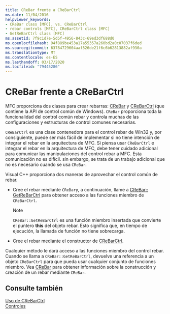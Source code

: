 ```yaml
---
title: CReBar frente a CReBarCtrl
ms.date: 11/04/2016
helpviewer_keywords:
- CReBar class [MFC], vs. CReBarCtrl
- rebar controls [MFC], CReBarCtrl class [MFC]
- GetReBarCtrl class [MFC]
ms.assetid: 7f9c1d7e-5d5f-4956-843c-69ed3df688d0
ms.openlocfilehash: 94f889be453a17a55357a260bd2a0c07037f6ded
ms.sourcegitcommit: 63784729604aaf526de21f6c6b62813882af930a
ms.translationtype: MT
ms.contentlocale: es-ES
ms.lasthandoff: 03/17/2020
ms.locfileid: "79445286"
---
```

# <a name="crebar-vs-crebarctrl"></a>CReBar frente a CReBarCtrl

MFC proporciona dos clases para crear rebarras: [CReBar](../mfc/reference/crebar-class.md) y [CReBarCtrl](../mfc/reference/crebarctrl-class.md) (que contiene la API de control común de Windows). `CReBar` proporciona toda la funcionalidad del control común rebar y controla muchas de las configuraciones y estructuras de control comunes necesarias.

`CReBarCtrl` es una clase contenedora para el control rebar de Win32 y, por consiguiente, puede ser más fácil de implementar si no tiene intención de integrar el rebar en la arquitectura de MFC. Si piensa usar `CReBarCtrl` e integrar el rebar en la arquitectura de MFC, debe tener cuidado adicional para comunicar las manipulaciones del control rebar a MFC. Esta comunicación no es difícil. sin embargo, se trata de un trabajo adicional que no es necesario cuando se usa `CReBar`.

Visual C++ proporciona dos maneras de aprovechar el control común de rebar.

- Cree el rebar mediante `CReBar`y, a continuación, llame a [CReBar:: GetReBarCtrl](../mfc/reference/crebar-class.md#getrebarctrl) para obtener acceso a las funciones miembro de `CReBarCtrl`.

    > [!NOTE]
    >  `CReBar::GetReBarCtrl` es una función miembro insertada que convierte el puntero **this** del objeto rebar. Esto significa que, en tiempo de ejecución, la llamada de función no tiene sobrecarga.

- Cree el rebar mediante el constructor de [CReBarCtrl](../mfc/reference/crebarctrl-class.md).

Cualquier método le dará acceso a las funciones miembro del control rebar. Cuando se llama a `CReBar::GetReBarCtrl`, devuelve una referencia a un objeto `CReBarCtrl` para que pueda usar cualquier conjunto de funciones miembro. Vea [CReBar](../mfc/reference/crebar-class.md) para obtener información sobre la construcción y creación de un rebar mediante `CReBar`.

## <a name="see-also"></a>Consulte también

[Uso de CReBarCtrl](../mfc/using-crebarctrl.md)<br/>
[Controles](../mfc/controls-mfc.md)
